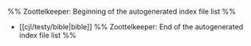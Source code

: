 %% Zoottelkeeper: Beginning of the autogenerated index file list  %%
-  [[cjl/testy/bible|bible]]
%% Zoottelkeeper: End of the autogenerated index file list  %%
